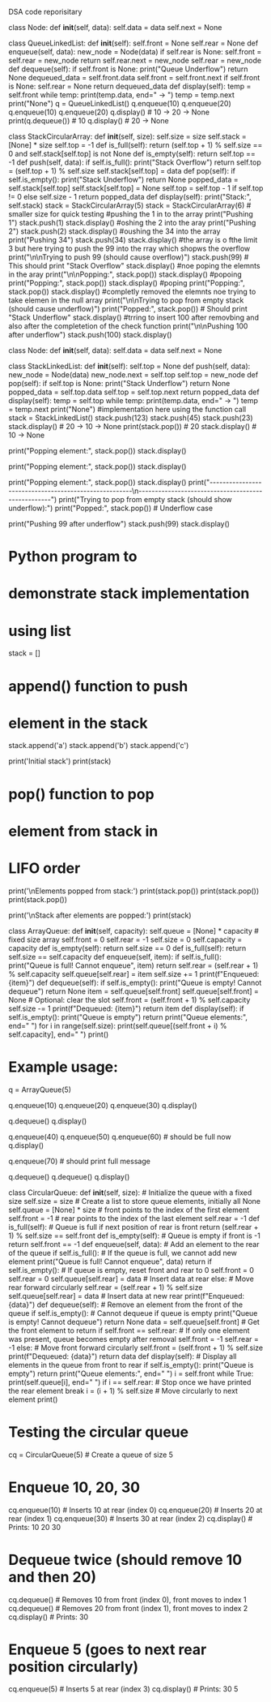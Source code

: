 DSA code reporisitary 
<!--Queues_linkedlist-->
class Node:
    def __init__(self, data):
        self.data = data
        self.next = None

class QueueLinkedList:
    def __init__(self):
        self.front = None
        self.rear = None
    def enqueue(self, data):
        new_node = Node(data)
        if self.rear is None:
            self.front = self.rear = new_node
            return
        self.rear.next = new_node
        self.rear = new_node
    def dequeue(self):
        if self.front is None:
            print("Queue Underflow")
            return None
        dequeued_data = self.front.data
        self.front = self.front.next
        if self.front is None:
            self.rear = None
        return dequeued_data
    def display(self):
        temp = self.front
        while temp:
            print(temp.data, end=" -> ")
            temp = temp.next
        print("None")
q = QueueLinkedList()
q.enqueue(10)
q.enqueue(20)
q.enqueue(10)
q.enqueue(20)
q.display()      # 10 -> 20 -> None
print(q.dequeue())  # 10
q.display()      # 20 -> None
<!--stack_circulararray-->
class StackCircularArray:
    def __init__(self, size):
        self.size = size
        self.stack = [None] * size
        self.top = -1
    def is_full(self):
        return (self.top + 1) % self.size == 0 and self.stack[self.top] is not None
    def is_empty(self):
        return self.top == -1
    def push(self, data):
        if self.is_full():
            print("Stack Overflow")
            return
        self.top = (self.top + 1) % self.size
        self.stack[self.top] = data
    def pop(self):
        if self.is_empty():
            print("Stack Underflow")
            return None
        popped_data = self.stack[self.top]
        self.stack[self.top] = None
        self.top = self.top - 1 if self.top != 0 else self.size - 1
        return popped_data
    def display(self):
        print("Stack:", self.stack)
stack = StackCircularArray(5)
stack = StackCircularArray(6)  # smaller size for quick testing
#pushing the 1 in to the array
print("Pushing 1")
stack.push(1)
stack.display()
#oshing the 2 into the aray
print("Pushing 2")
stack.push(2)
stack.display()
#oushing the 34 into the array
print("Pushing 34")
stack.push(34)
stack.display()
#the array is o fthe limit 3 but here trying to push the 99 into the rray which shopws the overflow
print("\n\nTrying to push 99 (should cause overflow)")
stack.push(99)  # This should print "Stack Overflow"
stack.display()
#noe poping the elemnts in the aray
print("\n\nPopping:", stack.pop())
stack.display()
#popoing
print("Popping:", stack.pop())
stack.display()
#poping
print("Popping:", stack.pop())
stack.display()
#completly removed the elemnts noe trying to take elemen in the null array
print("\n\nTrying to pop from empty stack (should cause underflow)")
print("Popped:", stack.pop())  # Should print "Stack Underflow"
stack.display()
#trring to insert 100 after removbing and also after the completetion of the check function 
print("\n\nPushing 100 after underflow")
stack.push(100)
stack.display()
<!-- stack _linkled list-->
class Node:
    def __init__(self, data):
        self.data = data
        self.next = None

class StackLinkedList:
    def __init__(self):
        self.top = None
    def push(self, data):
        new_node = Node(data)
        new_node.next = self.top
        self.top = new_node
    def pop(self):
        if self.top is None:
            print("Stack Underflow")
            return None
        popped_data = self.top.data
        self.top = self.top.next
        return popped_data
    def display(self):
        temp = self.top
        while temp:
            print(temp.data, end=" -> ")
            temp = temp.next
        print("None")
#implementation here using the function call 
stack = StackLinkedList()
stack.push(123)
stack.push(45)
stack.push(23)
stack.display()  # 20 -> 10 -> None
print(stack.pop())  # 20
stack.display()     # 10 -> None

print("Popping element:", stack.pop())
stack.display()

print("Popping element:", stack.pop())
stack.display()

print("Popping element:", stack.pop())
stack.display()
print("------------------------------------------------------\n---------------------------------------------------")
print("Trying to pop from empty stack (should show underflow):")
print("Popped:", stack.pop())  # Underflow case

print("Pushing 99 after underflow")
stack.push(99)
stack.display()
<!--simple stack program-->
# Python program to
# demonstrate stack implementation
# using list
stack = []
# append() function to push
# element in the stack
stack.append('a')
stack.append('b')
stack.append('c')

print('Initial stack')
print(stack)

# pop() function to pop
# element from stack in
# LIFO order
print('\nElements popped from stack:')
print(stack.pop())
print(stack.pop())
print(stack.pop())

print('\nStack after elements are popped:')
print(stack)

<!--enques_and _dequesua-->
class ArrayQueue:
    def __init__(self, capacity):
        self.queue = [None] * capacity  # fixed size array
        self.front = 0
        self.rear = -1
        self.size = 0
        self.capacity = capacity
    def is_empty(self):
        return self.size == 0
    def is_full(self):
        return self.size == self.capacity
    def enqueue(self, item):
        if self.is_full():
            print("Queue is full! Cannot enqueue", item)
            return
        self.rear = (self.rear + 1) % self.capacity
        self.queue[self.rear] = item
        self.size += 1
        print(f"Enqueued: {item}")
    def dequeue(self):
        if self.is_empty():
            print("Queue is empty! Cannot dequeue")
            return None
        item = self.queue[self.front]
        self.queue[self.front] = None  # Optional: clear the slot
        self.front = (self.front + 1) % self.capacity
        self.size -= 1
        print(f"Dequeued: {item}")
        return item
    def display(self):
        if self.is_empty():
            print("Queue is empty")
            return
        print("Queue elements:", end=" ")
        for i in range(self.size):
            print(self.queue[(self.front + i) % self.capacity], end=" ")
        print()


# Example usage:
q = ArrayQueue(5)

q.enqueue(10)
q.enqueue(20)
q.enqueue(30)
q.display()

q.dequeue()
q.display()

q.enqueue(40)
q.enqueue(50)
q.enqueue(60)  # should be full now
q.display()

q.enqueue(70)  # should print full message

q.dequeue()
q.dequeue()
q.display()

<!--enqueing-->
class CircularQueue:
    def __init__(self, size):
        # Initialize the queue with a fixed size
        self.size = size
        # Create a list to store queue elements, initially all None
        self.queue = [None] * size
        # front points to the index of the first element
        self.front = -1
        # rear points to the index of the last element
        self.rear = -1
    def is_full(self):
        # Queue is full if next position of rear is front
        return (self.rear + 1) % self.size == self.front
    def is_empty(self):
        # Queue is empty if front is -1
        return self.front == -1
    def enqueue(self, data):
        # Add an element to the rear of the queue
        if self.is_full():
            # If the queue is full, we cannot add new element
            print("Queue is full! Cannot enqueue", data)
            return
               if self.is_empty():
            # If queue is empty, reset front and rear to 0
            self.front = 0
            self.rear = 0
            self.queue[self.rear] = data  # Insert data at rear
        else:
            # Move rear forward circularly
            self.rear = (self.rear + 1) % self.size
            self.queue[self.rear] = data  # Insert data at new rear
                print(f"Enqueued: {data}")
    def dequeue(self):
        # Remove an element from the front of the queue
        if self.is_empty():
            # Cannot dequeue if queue is empty
            print("Queue is empty! Cannot dequeue")
            return None
               data = self.queue[self.front]  # Get the front element to return
                if self.front == self.rear:
            # If only one element was present, queue becomes empty after removal
            self.front = -1
            self.rear = -1
        else:
            # Move front forward circularly
            self.front = (self.front + 1) % self.size
                print(f"Dequeued: {data}")
        return data
    def display(self):
        # Display all elements in the queue from front to rear
        if self.is_empty():
            print("Queue is empty")
            return
                print("Queue elements:", end=" ")
        i = self.front
        while True:
            print(self.queue[i], end=" ")
            if i == self.rear:
                # Stop once we have printed the rear element
                break
            i = (i + 1) % self.size  # Move circularly to next element
        print()


# Testing the circular queue
cq = CircularQueue(5)  # Create a queue of size 5

# Enqueue 10, 20, 30
cq.enqueue(10)  # Inserts 10 at rear (index 0)
cq.enqueue(20)  # Inserts 20 at rear (index 1)
cq.enqueue(30)  # Inserts 30 at rear (index 2)
cq.display()    # Prints: 10 20 30

# Dequeue twice (should remove 10 and then 20)
cq.dequeue()    # Removes 10 from front (index 0), front moves to index 1
cq.dequeue()    # Removes 20 from front (index 1), front moves to index 2
cq.display()    # Prints: 30

# Enqueue 5 (goes to next rear position circularly)
cq.enqueue(5)   # Inserts 5 at rear (index 3)
cq.display()    # Prints: 30 5
